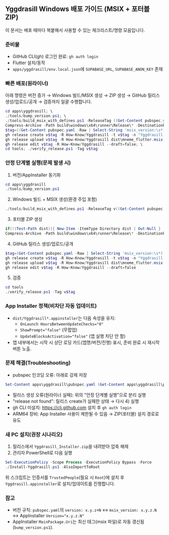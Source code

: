 ## Yggdrasill Windows 배포 가이드 (MSIX + 포터블 ZIP)

이 문서는 배포 때마다 복붙해서 사용할 수 있는 체크리스트/명령 모음입니다.

### 준비물
- GitHub CLI(gh) 로그인 완료: `gh auth login`
- Flutter 설치/동작
- `apps/yggdrasill/env.local.json`에 `SUPABASE_URL`, `SUPABASE_ANON_KEY` 존재

### 빠른 배포(원라이너)
아래 명령은 버전 증가 → Windows 빌드/MSIX 생성 → ZIP 생성 → GitHub 릴리스 생성/업로드/공개 → 검증까지 일괄 수행합니다.

```powershell
cd apps\yggdrasill; \
./tools/bump_version.ps1; \
./tools/build_msix_with_defines.ps1 -ReleaseTag ((Get-Content pubspec.yaml -Raw | Select-String 'msix_version:\s*([0-9]+\.[0-9]+\.[0-9]+)').Matches.Groups[1].Value | ForEach-Object { 'v'+$_ }); \
Compress-Archive -Path build\windows\x64\runner\Release\* -DestinationPath dist\Yggdrasill_portable_x64.zip -Force; \
$tag=((Get-Content pubspec.yaml -Raw | Select-String 'msix_version:\s*([0-9]+\.[0-9]+\.[0-9]+)').Matches.Groups[1].Value); \
gh release create v$tag -R How-Know/Yggdrasill -t v$tag -n "Yggdrasill v$tag" -d; \
gh release upload v$tag -R How-Know/Yggdrasill dist\mneme_flutter.msix dist\Yggdrasill.appinstaller dist\Yggdrasill_portable_x64.zip --clobber; \
gh release edit v$tag -R How-Know/Yggdrasill --draft=false; \
cd tools; ./verify_release.ps1 -Tag v$tag
```

### 안정 단계별 실행(문제 발생 시)
1) 버전/AppInstaller 동기화
```powershell
cd apps\yggdrasill
./tools/bump_version.ps1
```
2) Windows 빌드 + MSIX 생성(환경 주입 포함)
```powershell
./tools/build_msix_with_defines.ps1 -ReleaseTag v((Get-Content pubspec.yaml -Raw | Select-String 'msix_version:\s*([0-9]+\.[0-9]+\.[0-9]+)').Matches.Groups[1].Value)
```
3) 포터블 ZIP 생성
```powershell
if(!(Test-Path dist)){ New-Item -ItemType Directory dist | Out-Null }
Compress-Archive -Path build\windows\x64\runner\Release\* -DestinationPath dist\Yggdrasill_portable_x64.zip -Force
```
4) GitHub 릴리스 생성/업로드/공개
```powershell
$tag=(Get-Content pubspec.yaml -Raw | Select-String 'msix_version:\s*([0-9]+\.[0-9]+\.[0-9]+)').Matches.Groups[1].Value
gh release create v$tag -R How-Know/Yggdrasill -t v$tag -n "Yggdrasill v$tag" -d
gh release upload v$tag -R How-Know/Yggdrasill dist\mneme_flutter.msix dist\Yggdrasill.appinstaller dist\Yggdrasill_portable_x64.zip dist\Yggdrasill_Installer.zip --clobber
gh release edit v$tag -R How-Know/Yggdrasill --draft=false
```
5) 검증
```powershell
cd tools
./verify_release.ps1 -Tag v$tag
```

### App Installer 정책(비차단 자동 업데이트)
- `dist/Yggdrasill*.appinstaller`는 다음 속성을 유지:
  - `OnLaunch HoursBetweenUpdateChecks="0"`
  - `ShowPrompt="false"` (무팝업)
  - `UpdateBlocksActivation="false"` (앱 실행 차단 안 함)
- 앱 내부에서는 시작 시 상단 로딩 카드(앱명/버전/진행) 표시, 준비 완료 시 재시작 버튼 노출.

### 문제 해결(Troubleshooting)
- pubspec 인코딩 오류: 아래로 강제 저장
```powershell
Set-Content apps\yggdrasill\pubspec.yaml (Get-Content apps\yggdrasill\pubspec.yaml -Raw) -Encoding UTF8
```
- 릴리스 생성 오류(원라이너 실패): 위의 "안정 단계별 실행"으로 분리 실행
- "release not found": 릴리스 create가 실패한 상태 → 다시 4) 실행
- gh CLI 미설치: https://cli.github.com 설치 후 `gh auth login`
- ARM64 장비: App Installer 사용이 제한될 수 있음 → ZIP(포터블) 설치 경로로 유도

### 새 PC 설치(권장 시나리오)
1) 릴리스에서 `Yggdrasill_Installer.zip`을 내려받아 압축 해제
2) 관리자 PowerShell로 다음 실행
```powershell
Set-ExecutionPolicy -Scope Process -ExecutionPolicy Bypass -Force
./Install-Yggdrasill.ps1 -AlsoImportToRoot
```
위 스크립트는 인증서를 `TrustedPeople`(필요 시 `Root`)에 설치 후 `Yggdrasill.appinstaller`로 설치/업데이트를 진행합니다.

### 참고
- 버전 규칙: `pubspec.yaml`의 `version: x.y.z+N` ↔ `msix_version: x.y.z.N` ↔ AppInstaller `Version="x.y.z.N"`
- AppInstaller `MainPackage.Uri`는 최신 태그(msix 파일)로 자동 갱신됨 (`bump_version.ps1`).




